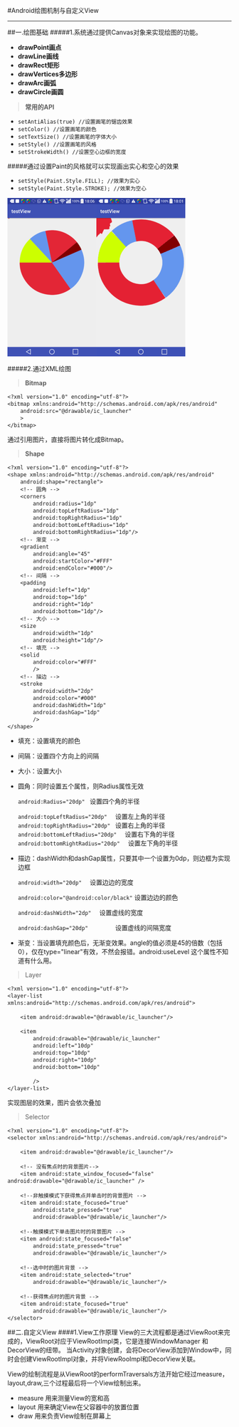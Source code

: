 #Android绘图机制与自定义View

----------
##一.绘图基础
#####1.系统通过提供Canvas对象来实现绘图的功能。
*	**drawPoint画点**
*	**drawLine画线**
*	**drawRect矩形**
*	**drawVertices多边形**
*	**drawArc画弧**
*	**drawCircle画圆**

>**常用的API**

*	`setAntiAlias(true) //设置画笔的锯齿效果`
*	`setColor() //设置画笔的颜色`
*	`setTextSize() //设置画笔的字体大小`
*	`setStyle() //设置画笔的风格`
*	`setStrokeWidth() //设置空心边框的宽度`

#####通过设置Paint的风格就可以实现画出实心和空心的效果
*	`setStyle(Paint.Style.FILL); //效果为实心`
*	`setStyle(Paint.Style.STROKE); //效果为空心`


![]( https://github.com/hyr0318/AndroidStudyNotes/blob/master/Chapter1%20Android%E8%87%AA%E5%AE%9A%E4%B9%89View/Res/FklmMMFCily2A7s3XZoJsmREt4ZS.png )![]( https://github.com/hyr0318/AndroidStudyNotes/blob/master/Chapter1%20Android%E8%87%AA%E5%AE%9A%E4%B9%89View/Res/FgMxjIomFOnoR4LLOdlVhmP_VVbc.png )

#####2.通过XML绘图


>**Bitmap**

```
<?xml version="1.0" encoding="utf-8"?>
<bitmap xmlns:android="http://schemas.android.com/apk/res/android"
    android:src="@drawable/ic_launcher"
    >
</bitmap>
```
通过引用图片，直接将图片转化成Bitmap。

>**Shape**

```
<?xml version="1.0" encoding="utf-8"?>
<shape xmlns:android="http://schemas.android.com/apk/res/android"
    android:shape="rectangle">
    <!-- 圆角 -->
    <corners
        android:radius="1dp"
        android:topLeftRadius="1dp"
        android:topRightRadius="1dp"
        android:bottomLeftRadius="1dp"
        android:bottomRightRadius="1dp"/>
    <!-- 渐变 -->
    <gradient
        android:angle="45"
        android:startColor="#FFF"
        android:endColor="#000"/>
    <!-- 间隔 -->
    <padding
        android:left="1dp"
        android:top="1dp"
        android:right="1dp"
        android:bottom="1dp"/>
    <!-- 大小 -->
    <size
        android:width="1dp"
        android:height="1dp"/>
    <!-- 填充 -->
    <solid
        android:color="#FFF"
        />
    <!-- 描边 -->
    <stroke
        android:width="2dp"
        android:color="#000"
        android:dashWidth="1dp"
        android:dashGap="1dp"
        />
</shape>
```

*	填充：设置填充的颜色

*	间隔：设置四个方向上的间隔

*	大小：设置大小

*	圆角：同时设置五个属性，则Radius属性无效

	`android:Radius="20dp" `                          设置四个角的半径

	`android:topLeftRadius="20dp"  `            设置左上角的半径
`android:topRightRadius="20dp" `          设置右上角的半径
`android:bottomLeftRadius="20dp"  `    设置右下角的半径
`android:bottomRightRadius="20dp"  `  设置左下角的半径

*	描边：dashWidth和dashGap属性，只要其中一个设置为0dp，则边框为实现边框

	`android:width="20dp"  `                             设置边边的宽度

	`android:color="@android:color/black"`  设置边边的颜色

	`android:dashWidth="2dp"  `                       设置虚线的宽度

	`android:dashGap="20dp"        `                  设置虚线的间隔宽度

*	渐变：当设置填充颜色后，无渐变效果。angle的值必须是45的倍数（包括0），仅在type="linear"有效，不然会报错。android:useLevel 这个属性不知道有什么用。

>Layer

```
<?xml version="1.0" encoding="utf-8"?>
<layer-list xmlns:android="http://schemas.android.com/apk/res/android">

    <item android:drawable="@drawable/ic_launcher"/>

    <item
        android:drawable="@drawable/ic_launcher"
        android:left="10dp"
        android:top="10dp"
        android:right="10dp"
        android:bottom="10dp"

        />
</layer-list>

```
实现图层的效果，图片会依次叠加

>Selector

```
<?xml version="1.0" encoding="utf-8"?>
<selector xmlns:android="http://schemas.android.com/apk/res/android">

    <item android:drawable="@drawable/ic_launcher"/>

    <!-- 没有焦点时的背景图片-->
    <item android:state_window_focused="false" android:drawable="@drawable/ic_launcher" />

    <!--非触摸模式下获得焦点并单击时的背景图片 -->
    <item android:state_focused="true"
        android:state_pressed="true"
        android:drawable="@drawable/ic_launcher"/>

    <!--触摸模式下单击图片时的背景图片 -->
    <item android:state_focused="false"
        android:state_pressed="true"
        android:drawable="@drawable/ic_launcher"/>

    <!--选中时的图片背景 -->
    <item android:state_selected="true"
        android:drawable="@drawable/ic_launcher"/>

    <!--获得焦点时的图片背景 -->
    <item android:state_focused="true"
        android:drawable="@drawable/ic_launcher"/>
</selector>
```
##二.自定义View
####1.View工作原理
View的三大流程都是通过ViewRoot来完成的，ViewRoot对应于ViewRootImpl类，它是连接WindowManager 和DecorView的纽带。
当Activity对象创建，会将DecorView添加到Window中，同时会创建ViewRootImpl对象，并将ViewRooImpl和DecorView关联。

View的绘制流程是从ViewRoot的performTraversals方法开始它经过measure，layout,draw,三个过程最后将一个View绘制出来。

*	measure 用来测量View的宽和高
*	layout 用来确定View在父容器中的放置位置
*	draw 用来负责View绘制在屏幕上

